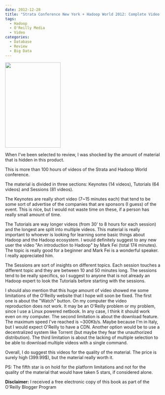 ```yaml
---
date: 2012-12-28
title: "Strata Conference New York + Hadoop World 2012: Complete Video Compilation by O'Reilly Media, Inc."
tags:
  - Hadoop
  - O'Reilly Media
  - Video
categories:
  - Database
  - Review
  - Big Data
---
```

<img class="alignleft" alt="" src="http://akamaicovers.oreilly.com/images/0636920028611/cat.gif" width="180" height="277" />

When I've been selected to review, I was shocked by the amount of material that is hidden in this product.

This is more than 100 hours of videos of the Strata and Hadoop World conference.

The material is divided in three sections: Keynotes (14 videos), Tutorials (64 videos) and Sessions (81 videos).

The Keynotes are really short video (7~15 minutes each) that tend to be some sort of advertise of the companies that are sponsors (I guess) of the event.
This is nice, but I would not waste time on these, if a person has really small amount of time.

The Tutorials are way longer videos (from 30' to 8 hours for each session) and the longest are split into multiple videos.
This material is really important to whoever is looking for learning some basic things about Hadoop and the Hadoop ecosystem.
I would definitely suggest to any new user the video "An introduction to Hadoop" by Mark Fei (total 174 minutes).
The topic is really good for a beginner and Mark Fei is a wonderful speaker.
I really appreciated him.

The Sessions are sort of insights on different topics.
Each session touches a different topic and they are between 10 and 50 minutes long.
The sessions tend to be really specifics, so I suggest to anyone that is not already an Hadoop expert to look the Tutorials before starting with the sessions.

I should also mention that this huge amount of video showed me some limitations of the O'Reilly website that I hope will soon be fixed.
The first one is about the "Watch" button.
On my computer the video reproduction does not work.
It may be an O'Reilly problem or my problem, since I use a Linux powered netbook.
In any case, I think it should work even on my computer.
The second limitation is about the download feature.
The maximum speed I've reached is ~300Kb/s.
Maybe because I'm in Italy, but I would expect O'Reilly to have a CDN.
Another option would be to use a decentralized system like Torrent (but maybe they fear the unauthorized distribution).
The third limitation is about the lacking of multiple selection to be able to download multiple videos with a single command.

Overall, I do suggest this videos for the quality of the material.
The price is surely high (399.99$), but the material really worth it.

PS: The fifth star is on hold for the platform limitations and not for the quality of the material that would have taken 5 stars, if considered alone.

**Disclaimer:** I received a free electronic copy of this book as part of the O'Reilly Blogger Program
